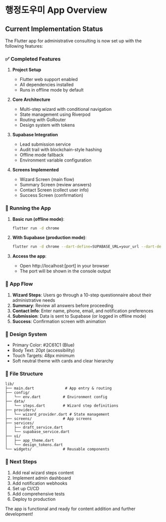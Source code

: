 # 행정도우미 App Overview

## Current Implementation Status

The Flutter app for administrative consulting is now set up with the following features:

### ✅ Completed Features

1. **Project Setup**
   - Flutter web support enabled
   - All dependencies installed
   - Runs in offline mode by default

2. **Core Architecture**
   - Multi-step wizard with conditional navigation
   - State management using Riverpod
   - Routing with GoRouter
   - Design system with tokens

3. **Supabase Integration**
   - Lead submission service
   - Audit trail with blockchain-style hashing
   - Offline mode fallback
   - Environment variable configuration

4. **Screens Implemented**
   - Wizard Screen (main flow)
   - Summary Screen (review answers)
   - Contact Screen (collect user info)
   - Success Screen (confirmation)

### 🏃 Running the App

1. **Basic run (offline mode)**:
   ```bash
   flutter run -d chrome
   ```

2. **With Supabase (production mode)**:
   ```bash
   flutter run -d chrome --dart-define=SUPABASE_URL=your_url --dart-define=SUPABASE_ANON_KEY=your_key
   ```

3. **Access the app**:
   - Open http://localhost:[port] in your browser
   - The port will be shown in the console output

### 📱 App Flow

1. **Wizard Steps**: Users go through a 10-step questionnaire about their administrative needs
2. **Summary**: Review all answers before proceeding
3. **Contact Info**: Enter name, phone, email, and notification preferences
4. **Submission**: Data is sent to Supabase (or logged in offline mode)
5. **Success**: Confirmation screen with animation

### 🎨 Design System

- Primary Color: #2C61C1 (Blue)
- Body Text: 20pt (accessibility)
- Touch Targets: 48px minimum
- Soft neutral theme with cards and clear hierarchy

### 📁 File Structure

```
lib/
├── main.dart              # App entry & routing
├── config/
│   └── env.dart          # Environment config
├── data/
│   └── steps.dart        # Wizard step definitions
├── providers/
│   └── wizard_provider.dart # State management
├── screens/              # App screens
├── services/
│   ├── draft_service.dart
│   └── supabase_service.dart
├── ui/
│   ├── app_theme.dart
│   └── design_tokens.dart
└── widgets/              # Reusable components
```

### 🔧 Next Steps

1. Add real wizard steps content
2. Implement admin dashboard
3. Add notification webhooks
4. Set up CI/CD
5. Add comprehensive tests
6. Deploy to production

The app is functional and ready for content addition and further development!